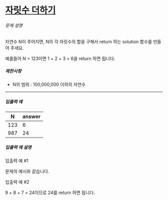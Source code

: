 # [자릿수 더하기](https://school.programmers.co.kr/learn/courses/30/lessons/12931)


###### 문제 설명


자연수 N이 주어지면, N의 각 자릿수의 합을 구해서 return 하는 solution 함수를 만들어 주세요.  

예를들어 N \= 123이면 1 \+ 2 \+ 3 \= 6을 return 하면 됩니다.


##### 제한사항


* N의 범위 : 100,000,000 이하의 자연수




---


##### 입출력 예




| N | answer |
| --- | --- |
| 123 | 6 |
| 987 | 24 |


##### 입출력 예 설명


입출력 예 \#1  

문제의 예시와 같습니다.


입출력 예 \#2  

9 \+ 8 \+ 7 \= 24이므로 24를 return 하면 됩니다.



